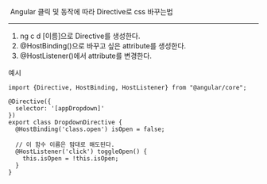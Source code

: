 ​								Angular 클릭 및 동작에 따라  Directive로 css 바꾸는법

------

1. ng c d [이름]으로 Directive를 생성한다.
2. @HostBinding()으로 바꾸고 싶은 attribute를 생성한다.
3. @HostListener()에서 attribute를 변경한다. 

예시 

```
import {Directive, HostBinding, HostListener} from "@angular/core";

@Directive({
  selector: '[appDropdown]'
})
export class DropdownDirective {
  @HostBinding('class.open') isOpen = false;

  // 이 함수 이름은 맘대로 해도된다.
  @HostListener('click') toggleOpen() {
    this.isOpen = !this.isOpen;
  }
}

```


